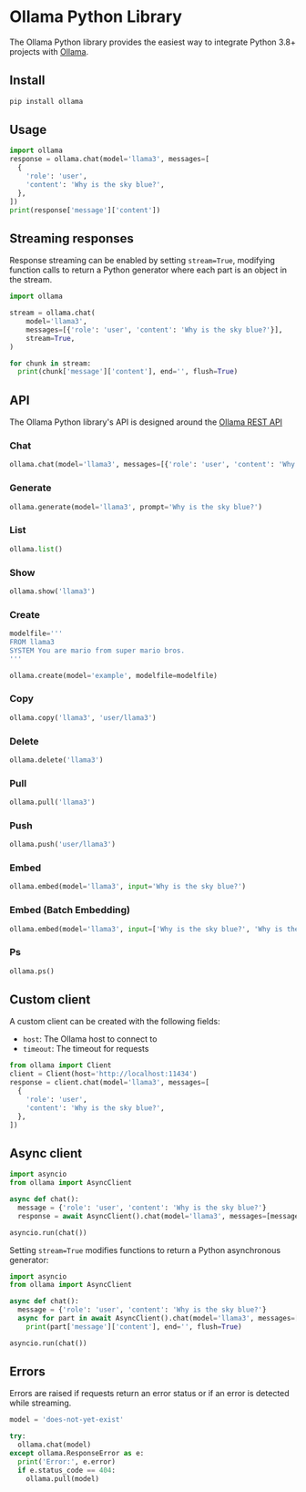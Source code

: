 # Ollama Python Library

The Ollama Python library provides the easiest way to integrate Python 3.8+ projects with [Ollama](https://github.com/ollama/ollama).

## Install

```sh
pip install ollama
```

## Usage

```python
import ollama
response = ollama.chat(model='llama3', messages=[
  {
    'role': 'user',
    'content': 'Why is the sky blue?',
  },
])
print(response['message']['content'])
```

## Streaming responses

Response streaming can be enabled by setting `stream=True`, modifying function calls to return a Python generator where each part is an object in the stream.

```python
import ollama

stream = ollama.chat(
    model='llama3',
    messages=[{'role': 'user', 'content': 'Why is the sky blue?'}],
    stream=True,
)

for chunk in stream:
  print(chunk['message']['content'], end='', flush=True)
```

## API

The Ollama Python library's API is designed around the [Ollama REST API](https://github.com/ollama/ollama/blob/main/docs/api.md)

### Chat

```python
ollama.chat(model='llama3', messages=[{'role': 'user', 'content': 'Why is the sky blue?'}])
```

### Generate

```python
ollama.generate(model='llama3', prompt='Why is the sky blue?')
```

### List

```python
ollama.list()
```

### Show

```python
ollama.show('llama3')
```

### Create

```python
modelfile='''
FROM llama3
SYSTEM You are mario from super mario bros.
'''

ollama.create(model='example', modelfile=modelfile)
```

### Copy

```python
ollama.copy('llama3', 'user/llama3')
```

### Delete

```python
ollama.delete('llama3')
```

### Pull

```python
ollama.pull('llama3')
```

### Push

```python
ollama.push('user/llama3')
```

### Embed

```python
ollama.embed(model='llama3', input='Why is the sky blue?')
```

### Embed (Batch Embedding)

```python
ollama.embed(model='llama3', input=['Why is the sky blue?', 'Why is the grass green?'])
```

### Ps

```python
ollama.ps()
```

## Custom client

A custom client can be created with the following fields:

- `host`: The Ollama host to connect to
- `timeout`: The timeout for requests

```python
from ollama import Client
client = Client(host='http://localhost:11434')
response = client.chat(model='llama3', messages=[
  {
    'role': 'user',
    'content': 'Why is the sky blue?',
  },
])
```

## Async client

```python
import asyncio
from ollama import AsyncClient

async def chat():
  message = {'role': 'user', 'content': 'Why is the sky blue?'}
  response = await AsyncClient().chat(model='llama3', messages=[message])

asyncio.run(chat())
```

Setting `stream=True` modifies functions to return a Python asynchronous generator:

```python
import asyncio
from ollama import AsyncClient

async def chat():
  message = {'role': 'user', 'content': 'Why is the sky blue?'}
  async for part in await AsyncClient().chat(model='llama3', messages=[message], stream=True):
    print(part['message']['content'], end='', flush=True)

asyncio.run(chat())
```

## Errors

Errors are raised if requests return an error status or if an error is detected while streaming.

```python
model = 'does-not-yet-exist'

try:
  ollama.chat(model)
except ollama.ResponseError as e:
  print('Error:', e.error)
  if e.status_code == 404:
    ollama.pull(model)
```
